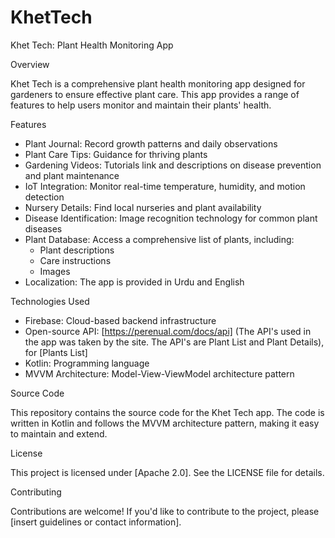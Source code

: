 # KhetTech


Khet Tech: Plant Health Monitoring App

Overview

Khet Tech is a comprehensive plant health monitoring app designed for gardeners to ensure effective plant care. This app provides a range of features to help users monitor and maintain their plants' health.

Features

- Plant Journal: Record growth patterns and daily observations
- Plant Care Tips: Guidance for thriving plants
- Gardening Videos: Tutorials link and descriptions on disease prevention and plant maintenance
- IoT Integration: Monitor real-time temperature, humidity, and motion detection
- Nursery Details: Find local nurseries and plant availability
- Disease Identification: Image recognition technology for common plant diseases
- Plant Database: Access a comprehensive list of plants, including:
    - Plant descriptions
    - Care instructions
    - Images
- Localization: The app is provided in Urdu and English

Technologies Used

- Firebase: Cloud-based backend infrastructure
- Open-source API: [https://perenual.com/docs/api] (The API's used in the app was taken by the site. The API's are Plant List and Plant Details), for [Plants List]
- Kotlin: Programming language
- MVVM Architecture: Model-View-ViewModel architecture pattern

Source Code

This repository contains the source code for the Khet Tech app. The code is written in Kotlin and follows the MVVM architecture pattern, making it easy to maintain and extend.

License

This project is licensed under [Apache 2.0]. See the LICENSE file for details.

Contributing

Contributions are welcome! If you'd like to contribute to the project, please [insert guidelines or contact information].
